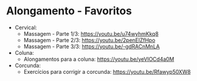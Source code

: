 # Alongamento - Favoritos
- Cervical:
  - Massagem - Parte 1/3: <https://youtu.be/u74wyhmKkq8>
  - Massagem - Parte 2/3: <https://youtu.be/2penElZfHpo>
  - Massagem - Parte 3/3: <https://youtu.be/-gdRACnMnLA>
- Coluna:
  - Alongamentos para a coluna: <https://youtu.be/yeVIOCd4a0M>
- Corcunda:
  - Exercícios para corrigir a corcunda: <https://youtu.be/Rfawyp50XW8>
